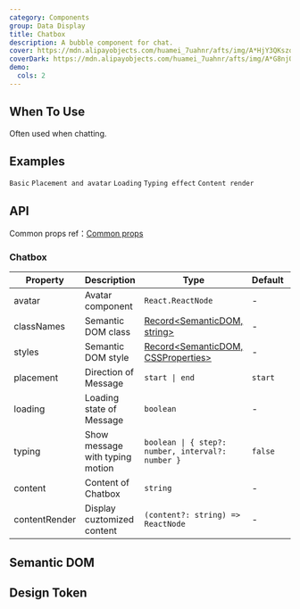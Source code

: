 ```yaml
---
category: Components
group: Data Display
title: Chatbox
description: A bubble component for chat.
cover: https://mdn.alipayobjects.com/huamei_7uahnr/afts/img/A*HjY3QKszqFEAAAAAAAAAAAAADrJ8AQ/original
coverDark: https://mdn.alipayobjects.com/huamei_7uahnr/afts/img/A*G8njQogkGwAAAAAAAAAAAAAADrJ8AQ/original
demo:
  cols: 2
---
```


## When To Use

Often used when chatting.

## Examples

<!-- prettier-ignore -->
<code src="./demo/basic.tsx">Basic</code>
<code src="./demo/avatar-and-placement.tsx">Placement and avatar</code>
<code src="./demo/loading.tsx">Loading</code>
<code src="./demo/typing.tsx">Typing effect</code>
<code src="./demo/contentRender.tsx">Content render</code>

## API

Common props ref：[Common props](/docs/react/common-props)

### Chatbox

| Property      | Description                     | Type                                                | Default | Version |
| ------------- | ------------------------------- | --------------------------------------------------- | ------- | ------- |
| avatar        | Avatar component                | `React.ReactNode`                                   | -       |         |
| classNames    | Semantic DOM class              | [Record<SemanticDOM, string>](#semantic-dom)        | -       |         |
| styles        | Semantic DOM style              | [Record<SemanticDOM, CSSProperties>](#semantic-dom) | -       |         |
| placement     | Direction of Message            | `start \| end`                                      | `start` |         |
| loading       | Loading state of Message        | `boolean`                                           | -       |         |
| typing        | Show message with typing motion | `boolean \| { step?: number, interval?: number }`   | `false` |         |
| content       | Content of Chatbox              | `string`                                            | -       |         |
| contentRender | Display cuztomized content      | `(content?: string) => ReactNode`                   | -       |         |

## Semantic DOM

<code src="./demo/_semantic.tsx" simplify="true"></code>

## Design Token

<ComponentTokenTable component="Chatbox"></ComponentTokenTable>
